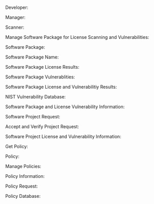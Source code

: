 Developer:

Manager:

Scanner:

Manage Software Package for License Scanning and Vulnerabilities:

Software Package:

Software Package Name:

Software Package License Results:

Software Package Vulnerablities:

Software Package License and Vulnerabilitiy Results: 

NIST Vulnerability Database:

Software Package and License Vulnerability Information:

Software Project Request:

Accept and Verify Project Request:

Software Project License and Vulnerability Information:

Get Policy:

Policy:

Manage Policies:

Policy Information:

Policy Request:

Policy Database:
